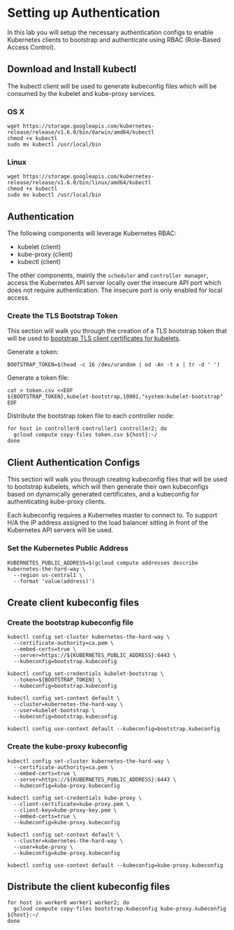 # Setting up Authentication

In this lab you will setup the necessary authentication configs to enable Kubernetes clients to bootstrap and authenticate using RBAC (Role-Based Access Control).

## Download and Install kubectl

The kubectl client will be used to generate kubeconfig files which will be consumed by the kubelet and kube-proxy services.

### OS X

```
wget https://storage.googleapis.com/kubernetes-release/release/v1.6.0/bin/darwin/amd64/kubectl
chmod +x kubectl
sudo mv kubectl /usr/local/bin
```

### Linux

```
wget https://storage.googleapis.com/kubernetes-release/release/v1.6.0/bin/linux/amd64/kubectl
chmod +x kubectl
sudo mv kubectl /usr/local/bin
```

## Authentication

The following components will leverage Kubernetes RBAC:

* kubelet (client)
* kube-proxy (client)
* kubectl (client)

The other components, mainly the `scheduler` and `controller manager`, access the Kubernetes API server locally over the insecure API port which does not require authentication. The insecure port is only enabled for local access.

### Create the TLS Bootstrap Token

This section will walk you through the creation of a TLS bootstrap token that will be used to [bootstrap TLS client certificates for kubelets](https://kubernetes.io/docs/admin/kubelet-tls-bootstrapping/). 

Generate a token:

```
BOOTSTRAP_TOKEN=$(head -c 16 /dev/urandom | od -An -t x | tr -d ' ')
```

Generate a token file:

```
cat > token.csv <<EOF
${BOOTSTRAP_TOKEN},kubelet-bootstrap,10001,"system:kubelet-bootstrap"
EOF
```

Distribute the bootstrap token file to each controller node:

```
for host in controller0 controller1 controller2; do
  gcloud compute copy-files token.csv ${host}:~/
done
```

## Client Authentication Configs

This section will walk you through creating kubeconfig files that will be used to bootstrap kubelets, which will then generate their own kubeconfigs based on dynamically generated certificates, and a kubeconfig for authenticating kube-proxy clients.

Each kubeconfig requires a Kubernetes master to connect to. To support H/A the IP address assigned to the load balancer sitting in front of the Kubernetes API servers will be used.

### Set the Kubernetes Public Address

```
KUBERNETES_PUBLIC_ADDRESS=$(gcloud compute addresses describe kubernetes-the-hard-way \
  --region us-central1 \
  --format 'value(address)')
```

## Create client kubeconfig files

### Create the bootstrap kubeconfig file

```
kubectl config set-cluster kubernetes-the-hard-way \
  --certificate-authority=ca.pem \
  --embed-certs=true \
  --server=https://${KUBERNETES_PUBLIC_ADDRESS}:6443 \
  --kubeconfig=bootstrap.kubeconfig
```

```
kubectl config set-credentials kubelet-bootstrap \
  --token=${BOOTSTRAP_TOKEN} \
  --kubeconfig=bootstrap.kubeconfig
```

```
kubectl config set-context default \
  --cluster=kubernetes-the-hard-way \
  --user=kubelet-bootstrap \
  --kubeconfig=bootstrap.kubeconfig
```

```
kubectl config use-context default --kubeconfig=bootstrap.kubeconfig
```

### Create the kube-proxy kubeconfig


```
kubectl config set-cluster kubernetes-the-hard-way \
  --certificate-authority=ca.pem \
  --embed-certs=true \
  --server=https://${KUBERNETES_PUBLIC_ADDRESS}:6443 \
  --kubeconfig=kube-proxy.kubeconfig
```

```
kubectl config set-credentials kube-proxy \
  --client-certificate=kube-proxy.pem \
  --client-key=kube-proxy-key.pem \
  --embed-certs=true \
  --kubeconfig=kube-proxy.kubeconfig
```

```
kubectl config set-context default \
  --cluster=kubernetes-the-hard-way \
  --user=kube-proxy \
  --kubeconfig=kube-proxy.kubeconfig
```

```
kubectl config use-context default --kubeconfig=kube-proxy.kubeconfig
```

## Distribute the client kubeconfig files

```
for host in worker0 worker1 worker2; do
  gcloud compute copy-files bootstrap.kubeconfig kube-proxy.kubeconfig ${host}:~/
done
```

